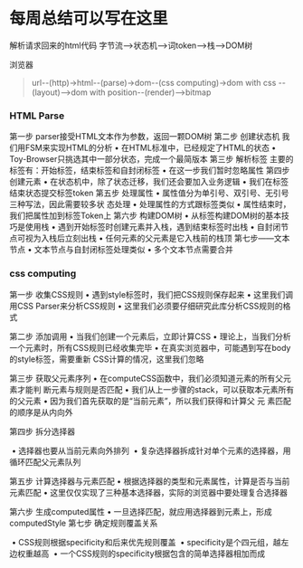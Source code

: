 # 每周总结可以写在这里

解析请求回来的html代码 字节流-->状态机-->词token-->栈-->DOM树

浏览器 

> url--(http)->html--(parse)->dom--(css computing)->dom with css --(layout)-->dom with position--(render)-->bitmap

### **HTML Parse** 

第一步  parser接受HTML文本作为参数，返回一颗DOM树 
第二步 创建状态机 我们用FSM来实现HTML的分析 
    • 在HTML标准中，已经规定了HTML的状态 
    • Toy-Browser只挑选其中一部分状态，完成一个最简版本 
第三步 解析标签 主要的标签有：开始标签，结束标签和自封闭标签 • 在这一步我们暂时忽略属性 
第四步 创建元素 
    • 在状态机中，除了状态迁移，我们还会要加入业务逻辑 
    • 我们在标签结束状态提交标签token 
第五步 处理属性 
    • 属性值分为单引号、双引号、无引号三种写法，因此需要较多状 态处理 
    • 处理属性的方式跟标签类似 
    • 属性结束时，我们把属性加到标签Token上 第六步 构建DOM树 
    • 从标签构建DOM树的基本技巧是使用栈 
    • 遇到开始标签时创建元素并入栈，遇到结束标签时出栈 
    • 自封闭节点可视为入栈后立刻出栈 
    • 任何元素的父元素是它入栈前的栈顶 第七步——文本节点 
    • 文本节点与自封闭标签处理类似 • 多个文本节点需要合并

### **css computing** 

第一步 收集CSS规则 
    • 遇到style标签时，我们把CSS规则保存起来 
    • 这里我们调用CSS Parser来分析CSS规则 
    • 这里我们必须要仔细研究此库分析CSS规则的格式 

第二步 添加调用 
    • 当我们创建一个元素后，立即计算CSS 
    • 理论上，当我们分析一个元素时，所有CSS规则已经收集完毕 
    • 在真实浏览器中，可能遇到写在body的style标签，需要重新 CSS计算的情况，这里我们忽略 

第三步 获取父元素序列 
    • 在computeCSS函数中，我们必须知道元素的所有父元素才能判 断元素与规则是否匹配 
    • 我们从上一步骤的stack，可以获取本元素所有的父元素 • 因为我们首先获取的是“当前元素”，所以我们获得和计算父		元 素匹配的顺序是从内向外 

第四步 拆分选择器 

​    • 选择器也要从当前元素向外排列 
​    • 复杂选择器拆成针对单个元素的选择器，用循环匹配父元素队列 

第五步 计算选择器与元素匹配 
    • 根据选择器的类型和元素属性，计算是否与当前元素匹配 
    • 这里仅仅实现了三种基本选择器，实际的浏览器中要处理复合选择器 

第六步 生成computed属性 
    • 一旦选择匹配，就应用选择器到元素上，形成 computedStyle 
第七步 确定规则覆盖关系 

​    • CSS规则根据specificity和后来优先规则覆盖 
​    • specificity是个四元组，越左边权重越高 
​    • 一个CSS规则的specificity根据包含的简单选择器相加而成
